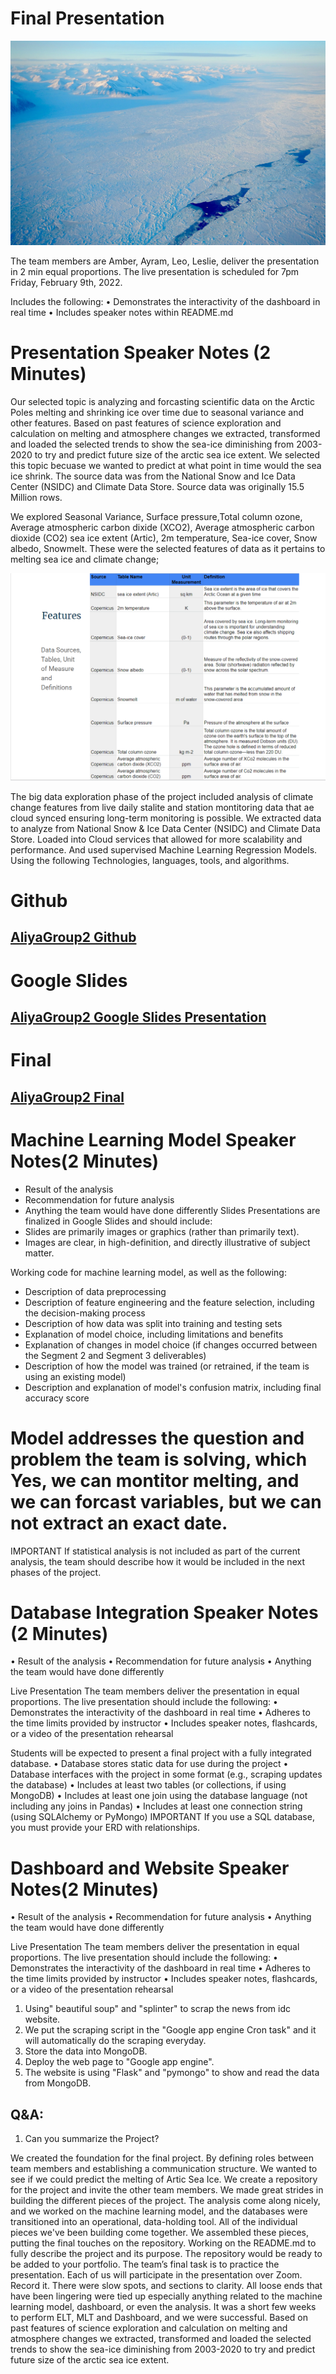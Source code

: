 
# Final Presentation 
![P1](https://github.com/ALIYA2Group/Mod20_Segment_4/blob/main/Pictures/P1.jpg)

The team members are Amber, Ayram, Leo, Leslie, deliver the presentation in 2 min equal proportions. The live presentation is scheduled for 7pm Friday, February 9th, 2022. 

Includes the following:
•	Demonstrates the interactivity of the dashboard in real time 
•	Includes speaker notes within README.md

# Presentation Speaker Notes (2 Minutes)

Our selected topic is analyzing and forcasting scientific data on the Arctic Poles melting and shrinking ice over time due to seasonal variance and other features. Based on past features of science exploration and calculation on melting and atmosphere changes we extracted, transformed and loaded the selected trends to show the sea-ice diminishing from 2003-2020 to try and predict future  size of the arctic sea ice extent.
We selected this topic becuase we wanted to predict at what point in time would the sea ice shrink. The source data was from the National Snow and Ice Data Center (NSIDC) and Climate Data Store. Source data was originally 15.5 Million rows. 

We explored Seasonal Variance, Surface pressure,Total column ozone, Average atmospheric carbon dixide (XCO2), Average atmospheric carbon dioxide (CO2) sea ice extent (Artic), 2m temperature, Sea-ice cover, Snow albedo, Snowmelt. These were the selected features of data as it pertains to melting sea ice and climate change; 

![P2](https://github.com/ALIYA2Group/Mod20_Segment_4/blob/main/Pictures/P2.PNG)

The big data exploration phase of the project included analysis of climate change features from live daily stalite and station montitoring data that ae cloud synced ensuring long-term monitoring is possible. We extracted data to analyze from National Snow & Ice Data Center (NSIDC) and Climate Data Store. Loaded into Cloud services that allowed for more scalability and performance. And used supervised Machine Learning Regression Models. Using the following Technologies, languages, tools, and algorithms.

# Github 
## [AliyaGroup2 Github](https://github.com/ALIYA2Group)

# Google Slides
## [AliyaGroup2 Google Slides Presentation](https://docs.google.com/presentation/d/e/2PACX-1vTcX9jJk6ygnS3amtgkJ-ByMINvXs98Os4At5uzAr8ARsh10iMweahxc6NGSYjBHSQ_T0KmloQUrV55/pub?start=true&loop=true&delayms=3000)

# Final 
## [AliyaGroup2 Final](https://seaiceanalysis.appspot.com/)

# Machine Learning Model Speaker Notes(2 Minutes)

*	Result of the analysis
*	Recommendation for future analysis
*	Anything the team would have done differently
Slides
Presentations are finalized in Google Slides and should include:
*	Slides are primarily images or graphics (rather than primarily text).
*	Images are clear, in high-definition, and directly illustrative of subject matter.

Working code for machine learning model, as well as the following:
*	Description of data preprocessing
*	Description of feature engineering and the feature selection, including the decision-making process
*	Description of how data was split into training and testing sets
*	Explanation of model choice, including limitations and benefits
*	Explanation of changes in model choice (if changes occurred between the Segment 2 and Segment 3 deliverables)
*	Description of how the model was trained (or retrained, if the team is using an existing model)
*	Description and explanation of model's confusion matrix, including final accuracy score


# Model addresses the question and problem the team is solving, which Yes, we can montitor melting, and we can forcast variables, but we can not extract an exact date. 

IMPORTANT
If statistical analysis is not included as part of the current analysis, the team should describe how it would be included in the next phases of the project.

# Database Integration Speaker Notes (2 Minutes)
•	Result of the analysis
•	Recommendation for future analysis
•	Anything the team would have done differently

Live Presentation
The team members deliver the presentation in equal proportions. The live presentation should include the following:
•	Demonstrates the interactivity of the dashboard in real time
•	Adheres to the time limits provided by instructor
•	Includes speaker notes, flashcards, or a video of the presentation rehearsal

Students will be expected to present a final project with a fully integrated database.
•	Database stores static data for use during the project
•	Database interfaces with the project in some format (e.g., scraping updates the database)
•	Includes at least two tables (or collections, if using MongoDB)
•	Includes at least one join using the database language (not including any joins in Pandas)
•	Includes at least one connection string (using SQLAlchemy or PyMongo)
IMPORTANT
If you use a SQL database, you must provide your ERD with relationships.

# Dashboard and Website Speaker Notes(2 Minutes)
•	Result of the analysis
•	Recommendation for future analysis
•	Anything the team would have done differently

Live Presentation
The team members deliver the presentation in equal proportions. The live presentation should include the following:
•	Demonstrates the interactivity of the dashboard in real time
•	Adheres to the time limits provided by instructor
•	Includes speaker notes, flashcards, or a video of the presentation rehearsal

1. Using" beautiful soup" and "splinter" to scrap the news from idc website.
2. We put the scraping script in the "Google app engine Cron task" and it will automatically do the scraping everyday.
3. Store the data into MongoDB.
4. Deploy the web page to "Google app engine".
5. The website is using "Flask" and "pymongo" to show and read the data from MongoDB.


## Q&A:

1. Can you summarize the Project?  

We created the foundation for the final project. By defining roles between team members and establishing a communication structure. We wanted to see if we could predict the melting of Artic Sea Ice. We create a repository for the project and invite the other team members. We made great strides in building the different pieces of the project. The analysis come along nicely, and we worked on the machine learning model, and the databases were transitioned into an operational, data-holding tool. All of the individual pieces we've been building come together. We assembled these pieces, putting the final touches on the repository. Working on the README.md to fully describe the project and its purpose. The repository would be ready to be added to your portfolio. The team’s final task is to practice the presentation. Each of us will participate in the presentation over Zoom. Record it. There were slow spots, and sections to clarity. All loose ends that have been lingering were tied up especially anything related to the machine learning model, dashboard, or even the analysis. It was a short few weeks to perform ELT, MLT and Dashboard, and we were successful.  Based on past features of science exploration and calculation on melting and atmosphere changes we extracted, transformed and loaded the selected trends to  show the sea-ice diminishing from 2003-2020 to try and predict future  size of the arctic sea ice extent.
